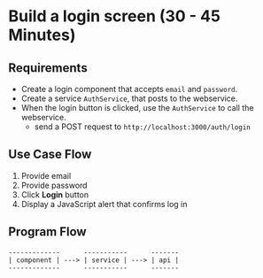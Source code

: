 # Build a login screen (30 - 45 Minutes)

## Requirements
* Create a login component that accepts `email` and `password`.
* Create a service `AuthService`, that posts to the webservice.
* When the login button is clicked, use the `AuthService` to call the webservice.
  * send a POST request to `http://localhost:3000/auth/login`


## Use Case Flow
1. Provide email
2. Provide password
3. Click **Login** button
4. Display a JavaScript alert that confirms log in

## Program Flow
```
-------------      -----------      -------
| component | ---> | service | ---> | api |
-------------      -----------      -------
```